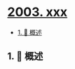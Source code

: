 # [2003. xxx](https://github.com/Tdahuyou/TNotes.leetcode/tree/main/notes/2003.%20xxx)

<!-- region:toc -->

- [1. 📝 概述](#1--概述)

<!-- endregion:toc -->

## 1. 📝 概述
